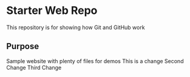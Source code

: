 # Starter Web Repo

This repository is for showing how Git and GitHub work

## Purpose

Sample website with plenty of files for demos
This is a change
Second Change
Third Change